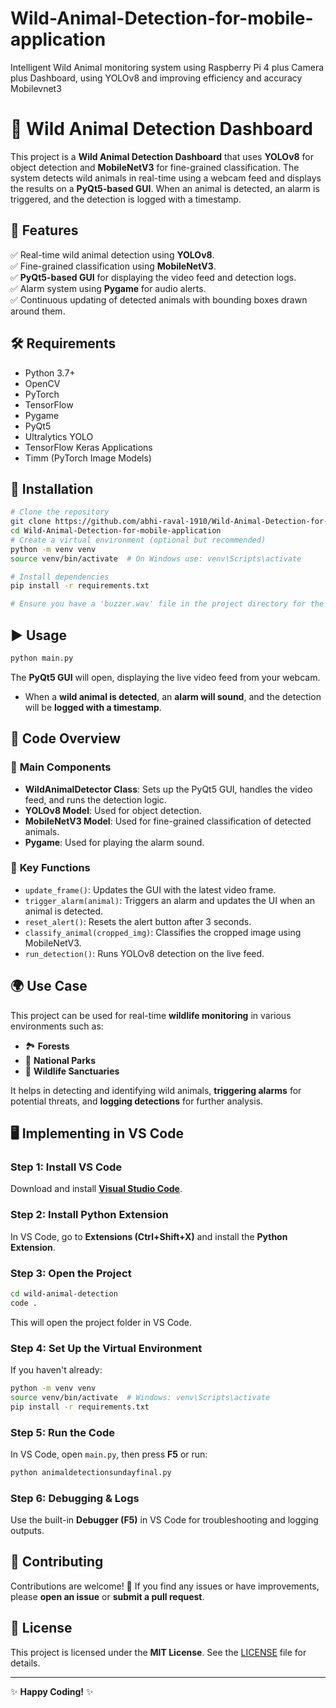 # Wild-Animal-Detection-for-mobile-application
Intelligent Wild Animal monitoring system using Raspberry Pi 4 plus Camera plus Dashboard, using YOLOv8 and improving efficiency and accuracy Mobilevnet3
# 🐾 Wild Animal Detection Dashboard

This project is a **Wild Animal Detection Dashboard** that uses **YOLOv8** for object detection and **MobileNetV3** for fine-grained classification. The system detects wild animals in real-time using a webcam feed and displays the results on a **PyQt5-based GUI**. When an animal is detected, an alarm is triggered, and the detection is logged with a timestamp.

## 🚀 Features
✅ Real-time wild animal detection using **YOLOv8**.  
✅ Fine-grained classification using **MobileNetV3**.  
✅ **PyQt5-based GUI** for displaying the video feed and detection logs.  
✅ Alarm system using **Pygame** for audio alerts.  
✅ Continuous updating of detected animals with bounding boxes drawn around them.  

## 🛠 Requirements
- Python 3.7+
- OpenCV
- PyTorch
- TensorFlow
- Pygame
- PyQt5
- Ultralytics YOLO
- TensorFlow Keras Applications
- Timm (PyTorch Image Models)

## 🔧 Installation
```sh
# Clone the repository
git clone https://github.com/abhi-raval-1910/Wild-Animal-Detection-for-mobile-application.git
cd Wild-Animal-Detection-for-mobile-application
# Create a virtual environment (optional but recommended)
python -m venv venv
source venv/bin/activate  # On Windows use: venv\Scripts\activate

# Install dependencies
pip install -r requirements.txt

# Ensure you have a 'buzzer.wav' file in the project directory for the alarm sound.
```

## ▶️ Usage
```sh
python main.py
```
The **PyQt5 GUI** will open, displaying the live video feed from your webcam.  
- When a **wild animal is detected**, an **alarm will sound**, and the detection will be **logged with a timestamp**.

## 📜 Code Overview

### 🔹 **Main Components**
- **WildAnimalDetector Class**: Sets up the PyQt5 GUI, handles the video feed, and runs the detection logic.
- **YOLOv8 Model**: Used for object detection.
- **MobileNetV3 Model**: Used for fine-grained classification of detected animals.
- **Pygame**: Used for playing the alarm sound.

### 🔹 **Key Functions**
- `update_frame()`: Updates the GUI with the latest video frame.
- `trigger_alarm(animal)`: Triggers an alarm and updates the UI when an animal is detected.
- `reset_alert()`: Resets the alert button after 3 seconds.
- `classify_animal(cropped_img)`: Classifies the cropped image using MobileNetV3.
- `run_detection()`: Runs YOLOv8 detection on the live feed.

## 🌍 Use Case
This project can be used for real-time **wildlife monitoring** in various environments such as:
- 🏞 **Forests**
- 🦁 **National Parks**
- 📡 **Wildlife Sanctuaries**

It helps in detecting and identifying wild animals, **triggering alarms** for potential threats, and **logging detections** for further analysis.

## 🖥️ Implementing in VS Code
### Step 1: Install VS Code
Download and install **[Visual Studio Code](https://code.visualstudio.com/)**.

### Step 2: Install Python Extension
In VS Code, go to **Extensions (Ctrl+Shift+X)** and install the **Python Extension**.

### Step 3: Open the Project
```sh
cd wild-animal-detection
code .
```
This will open the project folder in VS Code.

### Step 4: Set Up the Virtual Environment
If you haven't already:
```sh
python -m venv venv
source venv/bin/activate  # Windows: venv\Scripts\activate
pip install -r requirements.txt
```

### Step 5: Run the Code
In VS Code, open `main.py`, then press **F5** or run:
```sh
python animaldetectionsundayfinal.py
```

### Step 6: Debugging & Logs
Use the built-in **Debugger (F5)** in VS Code for troubleshooting and logging outputs.

## 🤝 Contributing
Contributions are welcome! 🚀 If you find any issues or have improvements, please **open an issue** or **submit a pull request**.

## 📄 License
This project is licensed under the **MIT License**. See the [LICENSE](LICENSE) file for details.

---
✨ **Happy Coding!** ✨
